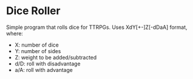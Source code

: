 # Dice Roller

Simple program that rolls dice for TTRPGs. Uses XdY[+-]Z[-dDaA] format,
where:

- X: number of dice
- Y: number of sides
- Z: weight to be added/subtracted
- d/D: roll with disadvantage
- a/A: roll with advantage
